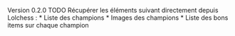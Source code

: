 Version 0.2.0 TODO
Récupérer les éléments suivant directement depuis Lolchess :
	* Liste des champions
	* Images des champions
	* Liste des bons items sur chaque champion